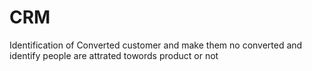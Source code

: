 # CRM
Identification of Converted customer and make them no converted and  identify people are attrated towords product or not
